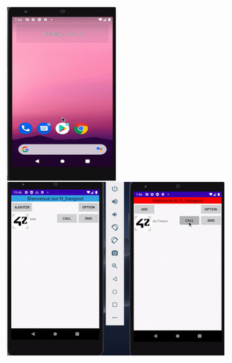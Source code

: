 <img src="ft_hangout.gif" width="250" height="400"/>

<img src="ft_hangout2.gif" width="500" height="400"/>
